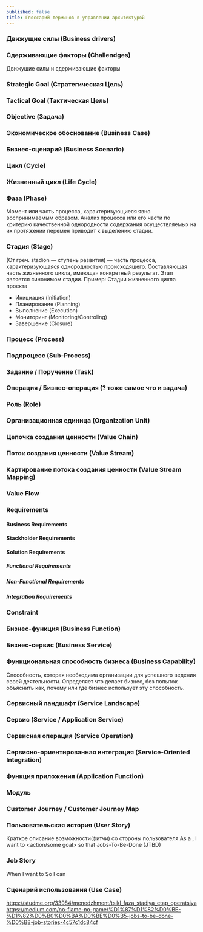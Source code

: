 ```yaml
---
published: false
title: Глоссарий терминов в управлении архитектурой
---
```

### Движущие силы (Business drivers)
### Сдерживающие факторы (Challendges)
Движущие силы и сдерживающие факторы
### Strategic Goal (Стратегическая Цель)
### Tactical Goal (Тактическая Цель)
### Objective (Задача)

### Экономическое обоснование (Business Case)
### Бизнес-сценарий (Business Scenario)
### Цикл (Cycle)
### Жизненный цикл (Life Cycle)
### Фаза (Phase)
Момент или часть процесса, характеризующиеся явно воспринимаемым образом.
Анализ процесса или его части по критерию качественной однородности содержания осуществляемых на их протяжении перемен приводит к выделению стадии.
### Стадия (Stage)
(От греч. stadion — ступень развития) — часть процесса, характеризующаяся однородностью происходящего.
Составляющая часть жизненного цикла, имеющая конкретный результат.
Этап является синонимом стадии.
Пример: Стадии жизненного цикла проекта
* Инициация (Initiation)
* Планирование (Planning)
* Выполнение (Execution)
* Мониторинг (Monitoring/Controling)
* Завершение (Closure)
### Процесс (Process)
### Подпроцесс (Sub-Process)
### Задание / Поручение (Task)
### Операция / Бизнес-операция (? тоже самое что и задача)
### Роль (Role)
### Организационная единица (Organization Unit)
### Цепочка создания ценности (Value Chain)
### Поток создания ценности (Value Stream)
### Картирование потока создания ценности (Value Stream Mapping)
### Value Flow
### Requirements
#### Business Requirements
#### Stackholder Requirements
#### Solution Requirements
##### Functional Requirements
##### Non-Functional Requirements
##### Integration Requirements
### Constraint

### Бизнес-функция (Business Function)
### Бизнес-сервис (Business Service)
### Функциональная способность бизнеса (Business Capability)
Cпособность, которая необходима организации для успешного ведения своей деятельности. Определяет что делает бизнес, без попыток объяснить как, почему или где бизнес использует эту способность.
### Сервисный ландшафт (Service Landscape)
### Сервис (Service / Application Service)
### Сервисная операция (Service Operation)
### Сервисно-ориентированная интеграция (Service-Oriented Integration)

### Функция приложения (Application Function)
### Модуль
### Customer Journey / Customer Journey Map
### Пользовательская история (User Story)
Краткое описание возможности(фитчи) со стороны пользователя
As a <type of user>, I want to <action/some goal> so that <outcome>
Jobs-To-Be-Done (JTBD)
### Job Story
When <situation> I want to <motivation> So I can <outcome>
### Сценарий использования (Use Case)

https://studme.org/33984/menedzhment/tsikl_faza_stadiya_etap_operatsiya
https://medium.com/no-flame-no-game/%D1%87%D1%82%D0%BE-%D1%82%D0%B0%D0%BA%D0%BE%D0%B5-jobs-to-be-done-%D0%B8-job-stories-4c57c1dc84cf
